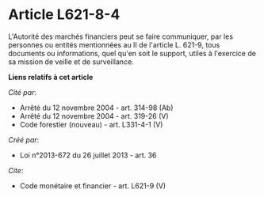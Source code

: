 # Article L621-8-4

L'Autorité des marchés financiers peut se faire communiquer, par les personnes ou entités mentionnées au II de l'article L.
621-9, tous documents ou informations, quel qu'en soit le support, utiles à l'exercice de sa mission de veille et de
surveillance.

**Liens relatifs à cet article**

_Cité par_:

  - Arrêté du 12 novembre 2004 - art. 314-98 (Ab)
  - Arrêté du 12 novembre 2004 - art. 319-26 (V)
  - Code forestier (nouveau) - art. L331-4-1 (V)

_Créé par_:

  - Loi n°2013-672 du 26 juillet 2013 - art. 36

_Cite_:

  - Code monétaire et financier - art. L621-9 (V)
